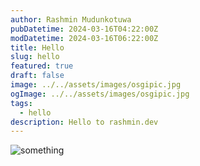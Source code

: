 ```yaml
---
author: Rashmin Mudunkotuwa
pubDatetime: 2024-03-16T04:22:00Z
modDatetime: 2024-03-16T06:22:00Z
title: Hello
slug: hello
featured: true
draft: false
image: ../../assets/images/osgipic.jpg
ogImage: ../../assets/images/osgipic.jpg
tags:
  - hello
description: Hello to rashmin.dev
---
```


![something](@assets/images/grpcblogpic1.jpg)
